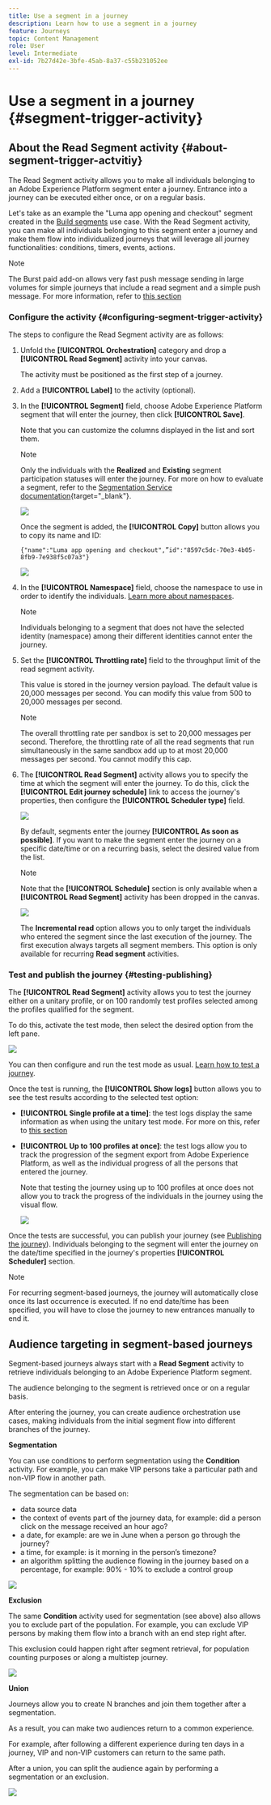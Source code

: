 ```yaml
---
title: Use a segment in a journey
description: Learn how to use a segment in a journey
feature: Journeys
topic: Content Management
role: User
level: Intermediate
exl-id: 7b27d42e-3bfe-45ab-8a37-c55b231052ee
---
```

# Use a segment in a journey {#segment-trigger-activity}

## About the Read Segment activity {#about-segment-trigger-actvitiy}

The Read Segment activity allows you to make all individuals belonging to an Adobe Experience Platform segment enter a journey. Entrance into a journey can be executed either once, or on a regular basis.

Let's take as an example the "Luma app opening and checkout" segment created in the [Build segments](../segment/about-segments.md) use case. With the Read Segment activity, you can make all individuals belonging to this segment enter a journey and make them flow into individualized journeys that will leverage all journey functionalities: conditions, timers, events, actions.

>[!NOTE]
>
>The Burst paid add-on allows very fast push message sending in large volumes for simple journeys that include a read segment and a simple push message. For more information, refer to [this section](../building-journeys/journey-gs.md#burst)

### Configure the activity {#configuring-segment-trigger-activity}

The steps to configure the Read Segment activity are as follows:

1. Unfold the **[!UICONTROL Orchestration]** category and drop a **[!UICONTROL Read Segment]** activity into your canvas.

    The activity must be positioned as the first step of a journey.

1. Add a **[!UICONTROL Label]** to the activity (optional).

1. In the **[!UICONTROL Segment]** field, choose Adobe Experience Platform segment that will enter the journey, then click **[!UICONTROL Save]**.

    Note that you can customize the columns displayed in the list and sort them.

    >[!NOTE]
    >
    >Only the individuals with the **Realized** and **Existing** segment participation statuses will enter the journey. For more on how to evaluate a segment, refer to the [Segmentation Service documentation](https://experienceleague.adobe.com/docs/experience-platform/segmentation/tutorials/evaluate-a-segment.html#interpret-segment-results){target="_blank"}. 

    ![](../assets/read-segment-selection.png)

   Once the segment is added, the **[!UICONTROL Copy]** button allows you to copy its name and ID:

   `{"name":"Luma app opening and checkout",”id":"8597c5dc-70e3-4b05-8fb9-7e938f5c07a3"}`

   ![](../assets/read-segment-copy.png)

1. In the **[!UICONTROL Namespace]** field, choose the namespace to use in order to identify the individuals. [Learn more about namespaces](../event/about-creating.md#select-the-namespace).

    >[!NOTE]
    >
    >Individuals belonging to a segment that does not have the selected identity (namespace) among their different identities cannot enter the journey.

1. Set the **[!UICONTROL Throttling rate]** field to the throughput limit of the read segment activity.

    This value is stored in the journey version payload. The default value is 20,000 messages per second. You can modify this value from 500 to 20,000 messages per second.

    >[!NOTE]
    >
    >The overall throttling rate per sandbox is set to 20,000 messages per second. Therefore, the throttling rate of all the read segments that run simultaneously in the same sandbox add up to at most 20,000 messages per second. You cannot modify this cap.

1. The **[!UICONTROL Read Segment]** activity allows you to specify the time at which the segment will enter the journey. To do this, click the **[!UICONTROL Edit journey schedule]** link to access the journey's properties, then configure the **[!UICONTROL Scheduler type]** field.

    ![](../assets/read-segment-schedule.png)

    By default, segments enter the journey **[!UICONTROL As soon as possible]**. If you want to make the segment enter the journey on a specific date/time or on a recurring basis, select the desired value from the list.

    >[!NOTE]
    >
    >Note that the **[!UICONTROL Schedule]** section is only available when a **[!UICONTROL Read Segment]** activity has been dropped in the canvas.

    ![](../assets/read-segment-schedule-list.png)

    The **Incremental read** option allows you to only target the individuals who entered the segment since the last execution of the journey. The first execution always targets all segment members. This option is only available for recurring **Read segment** activities. 

<!--

### Segment filters {#segment-filters}

[!CONTEXTUALHELP]
>id="jo_segment_filters"
>title="About segment filters"
>abstract="You can choose to target only the individuals who entered or exited a specific segment during a specific time window. For example, you can decide to only retrieve all the customers who entered the VIP segment since last week."

You can choose to target only the individuals who entered or exited a specific segment during a specific time window. For example, you can decide to only retrieve all the customers who entered the VIP segment since last week. Only the new VIP customers will be targeted. All the customers who were already part of the VIP segment before will be excluded.

To activate this mode, click the **Segment Filters** toggle. Two fields are displayed:

**Segment membership**: choose whether you want to listen to segment entrances or exits. 

**Lookback window**: define when you want to start to listen to entrances or exits. This lookback window is expressed in hours, starting from the moment the journey is triggered.  If you set this duration to 0, the journey will target all members of the segment. For recurring journeys, it will take into account all entrances/exits since the last time the journey was triggered.

-->

### Test and publish the journey {#testing-publishing}

The **[!UICONTROL Read Segment]** activity allows you to test the journey either on a unitary profile, or on 100 randomly test profiles selected among the profiles qualified for the segment.

To do this, activate the test mode, then select the desired option from the left pane.

![](../assets/read-segment-test-mode.png)

You can then configure and run the test mode as usual. [Learn how to test a journey](testing-the-journey.md).

Once the test is running, the **[!UICONTROL Show logs]** button allows you to see the test results according to the selected test option:

* **[!UICONTROL Single profile at a time]**: the test logs display the same information as when using the unitary test mode. For more on this, refer to [this section](testing-the-journey.md#viewing_logs)

* **[!UICONTROL Up to 100 profiles at once]**: the test logs allow you to track the progression of the segment export from Adobe Experience Platform, as well as the individual progress of all the persons that entered the journey.

    Note that testing the journey using up to 100 profiles at once does not allow you to track the progress of the individuals in the journey using the visual flow.

    ![](../assets/read-segment-log.png)

Once the tests are successful, you can publish your journey (see [Publishing the journey](publishing-the-journey.md)). Individuals belonging to the segment will enter the journey on the date/time specified in the journey's properties **[!UICONTROL Scheduler]** section.

>[!NOTE]
>
>For recurring segment-based journeys, the journey will automatically close once its last occurrence is executed. If no end date/time has been specified, you will have to close the journey to new entrances manually to end it.

## Audience targeting in segment-based journeys

Segment-based journeys always start with a **Read Segment** activity to retrieve individuals belonging to an Adobe Experience Platform segment.

The audience belonging to the segment is retrieved once or on a regular basis.

After entering the journey, you can create audience orchestration use cases, making individuals from the initial segment flow into different branches of the journey. 

**Segmentation**

You can use conditions to perform segmentation using the **Condition** activity. For example, you can make VIP persons take a particular path and non-VIP flow in another path.

The segmentation can be based on:

* data source data
* the context of events part of the journey data, for example: did a person click on the message received an hour ago?
* a date, for example: are we in June when a person go through the journey?
* a time, for example: is it morning in the person’s timezone?
* an algorithm splitting the audience flowing in the journey based on a percentage, for example: 90% - 10% to exclude a control group

![](../assets/read-segment-audience1.png)

**Exclusion**

The same **Condition** activity used for segmentation (see above) also allows you to exclude part of the population. For example, you can exclude VIP persons by making them flow into a branch with an end step right after.

This exclusion could happen right after segment retrieval, for population counting purposes or along a multistep journey.

![](../assets/read-segment-audience2.png)

**Union**

Journeys allow you to create N branches and join them together after a segmentation.

As a result, you can make two audiences return to a common experience.

For example, after following a different experience during ten days in a journey, VIP and non-VIP customers can return to the same path.

After a union, you can split the audience again by performing a segmentation or an exclusion.

![](../assets/read-segment-audience3.png)
